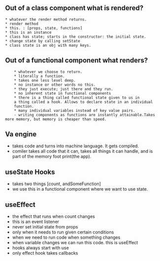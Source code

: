 ## Out of a class component what is rendered?
    * whatever the render method returns.
    * render method
    * this. : [props, state, functions]
    * this is an instance
    * class has state; starts in the constructor: the initial state.
    * change state by calling setState
    * class state is an obj with many keys.


## Out of a functional component what renders?
        * whatever we choose to return.
        * literally a function.
        * takes one less level deep.
        * no instance or other words no this.
        * they just execute; just there and they run.
        * no inherent state in functional components
        * there is a thing called functional state given to us in
        a thing called a hook. Allows to declare state in an individual 
        function.
        * many individual variables instead of key value pairs.
        - writing components as functions are instantly attainable.Takes more memory, but memory is cheaper than speed.

## Va engine
- takes code and turns into machine language. It gets compiled.
- comiler takes all code that it can, takes all things it can handle, and is part of the memory foot print(the app).

## useState Hooks
- takes two things [count, andSomeFunction]
- we use this in a functional component where we want to use state.

## useEffect 
- the effect that runs when count changes
- this is an event listener
- never set initial state from props
- only when it needs to run given certain conditions
- when we need to run code when something changes
- when variable changes we can run this code. this is useEffect
- hooks always start with use
- only effect hook takes callbacks

